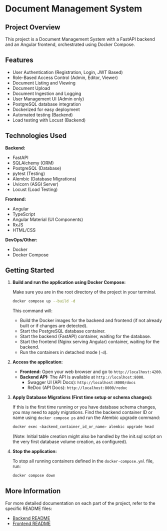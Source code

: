 # Document Management System

## Project Overview

This project is a Document Management System with a FastAPI backend and an Angular frontend, orchestrated using Docker Compose.

## Features

*   User Authentication (Registration, Login, JWT Based)
*   Role-Based Access Control (Admin, Editor, Viewer)
*   Document Listing and Viewing
*   Document Upload
*   Document Ingestion and Logging
*   User Management UI (Admin only)
*   PostgreSQL database integration
*   Dockerized for easy deployment
*   Automated testing (Backend)
*   Load testing with Locust (Backend)

## Technologies Used

**Backend:**

*   FastAPI
*   SQLAlchemy (ORM)
*   PostgreSQL (Database)
*   pytest (Testing)
*   Alembic (Database Migrations)
*   Uvicorn (ASGI Server)
*   Locust (Load Testing)

**Frontend:**

*   Angular
*   TypeScript
*   Angular Material (UI Components)
*   RxJS
*   HTML/CSS

**DevOps/Other:**

*   Docker
*   Docker Compose

## Getting Started

1.  **Build and run the application using Docker Compose:**

    Make sure you are in the root directory of the project in your terminal.

    ```bash
    docker compose up --build -d
    ```

    This command will:

    *   Build the Docker images for the backend and frontend (if not already built or if changes are detected).
    *   Start the PostgreSQL database container.
    *   Start the backend (FastAPI) container, waiting for the database.
    *   Start the frontend (Nginx serving Angular) container, waiting for the backend.
    *   Run the containers in detached mode (`-d`).

2.  **Access the application:**

    *   **Frontend:** Open your web browser and go to `http://localhost:4200`.
    *   **Backend API:** The API is available at `http://localhost:8000`.
        *   Swagger UI (API Docs): `http://localhost:8000/docs`
        *   ReDoc (API Docs): `http://localhost:8000/redoc`

3.  **Apply Database Migrations (First time setup or schema changes):**

    If this is the first time running or you have database schema changes, you may need to apply migrations. Find the backend container ID or name using `docker compose ps` and run the Alembic upgrade command:

    ```bash
    docker exec <backend_container_id_or_name> alembic upgrade head
    ```
    (Note: Initial table creation might also be handled by the init.sql script on the very first database volume creation, as configured).

4.  **Stop the application:**

    To stop all running containers defined in the `docker-compose.yml` file, run:

    ```bash
    docker compose down
    ```

## More Information

For more detailed documentation on each part of the project, refer to the specific README files:

*   [Backend README](./backend/README.md)
*   [Frontend README](./frontend/README.md)
